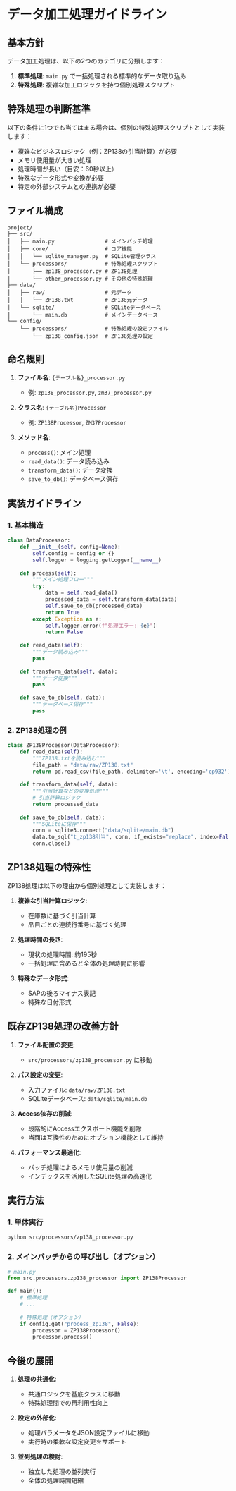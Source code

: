 # データ加工処理ガイドライン

## 基本方針

データ加工処理は、以下の2つのカテゴリに分類します：

1. **標準処理**: `main.py` で一括処理される標準的なデータ取り込み
2. **特殊処理**: 複雑な加工ロジックを持つ個別処理スクリプト

## 特殊処理の判断基準

以下の条件に1つでも当てはまる場合は、個別の特殊処理スクリプトとして実装します：

- 複雑なビジネスロジック（例：ZP138の引当計算）が必要
- メモリ使用量が大きい処理
- 処理時間が長い（目安：60秒以上）
- 特殊なデータ形式や変換が必要
- 特定の外部システムとの連携が必要

## ファイル構成

```
project/
├── src/
│   ├── main.py                # メインバッチ処理
│   ├── core/                  # コア機能
│   │   └── sqlite_manager.py  # SQLite管理クラス
│   └── processors/            # 特殊処理スクリプト
│       ├── zp138_processor.py # ZP138処理
│       └── other_processor.py # その他の特殊処理
├── data/
│   ├── raw/                   # 元データ
│   │   └── ZP138.txt          # ZP138元データ
│   └── sqlite/                # SQLiteデータベース
│       └── main.db            # メインデータベース
└── config/
    └── processors/            # 特殊処理の設定ファイル
        └── zp138_config.json  # ZP138処理の設定
```

## 命名規則

1. **ファイル名**: `{テーブル名}_processor.py`
   - 例: `zp138_processor.py`, `zm37_processor.py`

2. **クラス名**: `{テーブル名}Processor`
   - 例: `ZP138Processor`, `ZM37Processor`

3. **メソッド名**:
   - `process()`: メイン処理
   - `read_data()`: データ読み込み
   - `transform_data()`: データ変換
   - `save_to_db()`: データベース保存

## 実装ガイドライン

### 1. 基本構造

```python
class DataProcessor:
    def __init__(self, config=None):
        self.config = config or {}
        self.logger = logging.getLogger(__name__)
        
    def process(self):
        """メイン処理フロー"""
        try:
            data = self.read_data()
            processed_data = self.transform_data(data)
            self.save_to_db(processed_data)
            return True
        except Exception as e:
            self.logger.error(f"処理エラー: {e}")
            return False
            
    def read_data(self):
        """データ読み込み"""
        pass
        
    def transform_data(self, data):
        """データ変換"""
        pass
        
    def save_to_db(self, data):
        """データベース保存"""
        pass
```

### 2. ZP138処理の例

```python
class ZP138Processor(DataProcessor):
    def read_data(self):
        """ZP138.txtを読み込む"""
        file_path = "data/raw/ZP138.txt"
        return pd.read_csv(file_path, delimiter='\t', encoding='cp932')
        
    def transform_data(self, data):
        """引当計算などの変換処理"""
        # 引当計算ロジック
        return processed_data
        
    def save_to_db(self, data):
        """SQLiteに保存"""
        conn = sqlite3.connect("data/sqlite/main.db")
        data.to_sql("t_zp138引当", conn, if_exists="replace", index=False)
        conn.close()
```

## ZP138処理の特殊性

ZP138処理は以下の理由から個別処理として実装します：

1. **複雑な引当計算ロジック**:
   - 在庫数に基づく引当計算
   - 品目ごとの連続行番号に基づく処理

2. **処理時間の長さ**:
   - 現状の処理時間: 約195秒
   - 一括処理に含めると全体の処理時間に影響

3. **特殊なデータ形式**:
   - SAPの後ろマイナス表記
   - 特殊な日付形式

## 既存ZP138処理の改善方針

1. **ファイル配置の変更**:
   - `src/processors/zp138_processor.py` に移動

2. **パス設定の変更**:
   - 入力ファイル: `data/raw/ZP138.txt`
   - SQLiteデータベース: `data/sqlite/main.db`

3. **Access依存の削減**:
   - 段階的にAccessエクスポート機能を削除
   - 当面は互換性のためにオプション機能として維持

4. **パフォーマンス最適化**:
   - バッチ処理によるメモリ使用量の削減
   - インデックスを活用したSQLite処理の高速化

## 実行方法

### 1. 単体実行

```bash
python src/processors/zp138_processor.py
```

### 2. メインバッチからの呼び出し（オプション）

```python
# main.py
from src.processors.zp138_processor import ZP138Processor

def main():
    # 標準処理
    # ...
    
    # 特殊処理（オプション）
    if config.get("process_zp138", False):
        processor = ZP138Processor()
        processor.process()
```

## 今後の展開

1. **処理の共通化**:
   - 共通ロジックを基底クラスに移動
   - 特殊処理間での再利用性向上

2. **設定の外部化**:
   - 処理パラメータをJSON設定ファイルに移動
   - 実行時の柔軟な設定変更をサポート

3. **並列処理の検討**:
   - 独立した処理の並列実行
   - 全体の処理時間短縮
